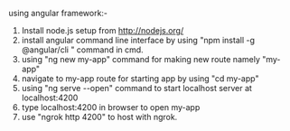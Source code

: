 using angular framework:-
1. Install node.js setup from http://nodejs.org/
2. install angular command line interface by using "npm install -g @angular/cli " command in cmd.
3. using "ng new my-app" command for making new route namely "my-app"
4. navigate to my-app route for starting app by using "cd my-app"
5. using "ng serve --open" command to start localhost server at  localhost:4200
6. type localhost:4200 in browser to open my-app
7. use "ngrok http 4200" to host with ngrok.
